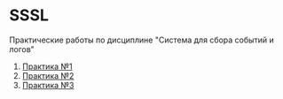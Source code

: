 # SSSL
Практические работы по дисциплине "Система для сбора событий и логов"
1. [Практика №1](https://github.com/slavastrybak/SSSL/tree/main/PR1)
2. [Практика №2](https://github.com/slavastrybak/SSSL/blob/main/PR2/PR2.ipynb)
3. [Практика №3](https://github.com/slavastrybak/SSSL/blob/main/PR3/REAMDE.md)
